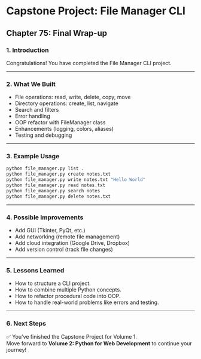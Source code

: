 # Capstone Project: File Manager CLI
## Chapter 75: Final Wrap-up

### 1. Introduction
Congratulations! You have completed the File Manager CLI project.  

---

### 2. What We Built
- File operations: read, write, delete, copy, move  
- Directory operations: create, list, navigate  
- Search and filters  
- Error handling  
- OOP refactor with FileManager class  
- Enhancements (logging, colors, aliases)  
- Testing and debugging  

---

### 3. Example Usage
```bash
python file_manager.py list .
python file_manager.py create notes.txt
python file_manager.py write notes.txt "Hello World"
python file_manager.py read notes.txt
python file_manager.py search notes
python file_manager.py delete notes.txt
```

---

### 4. Possible Improvements
- Add GUI (Tkinter, PyQt, etc.)  
- Add networking (remote file management)  
- Add cloud integration (Google Drive, Dropbox)  
- Add version control (track file changes)  

---

### 5. Lessons Learned
- How to structure a CLI project.  
- How to combine multiple Python concepts.  
- How to refactor procedural code into OOP.  
- How to handle real-world problems like errors and testing.  

---

### 6. Next Steps
✅ You’ve finished the Capstone Project for Volume 1.  
Move forward to **Volume 2: Python for Web Development** to continue your journey!
